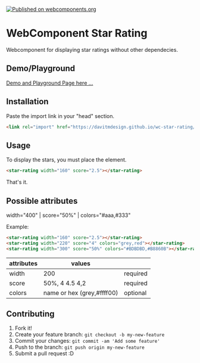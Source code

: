 [![Published on webcomponents.org](https://img.shields.io/badge/webcomponents.org-published-blue.svg)](https://www.webcomponents.org/element/owner/my-element)


# WebComponent Star Rating

Webcomponent for displaying star ratings <star-rating> without other dependecies.

## Demo/Playground

[Demo and Playground Page here ...](https://davitmdesign.github.io/wc-star-rating/index.html)

## Installation

Paste the import link in your "head" section.

```html
<link rel="import" href="https://davitmdesign.github.io/wc-star-rating/star-rating.html">
```

## Usage

To display the stars, you must place the element.

```html
<star-rating width="160" score="2.5"></star-rating>
```

That's it.

## Possible attributes

width="400" | score="50%" | colors="#aaa,#333"

Example:

<!---
```
<custom-element-demo>
  <template>
    <link rel="import" href="https://davitmdesign.github.io/wc-star-rating/star-rating.html">
    <next-code-block></next-code-block>
  </template>
</custom-element-demo>
```
-->
```html
<star-rating width="160" score="2.5"></star-rating>
<star-rating width="220" score="4" colors="grey,red"></star-rating>
<star-rating width="300" score="50%" colors="#BDBDBD,#B8860B"></star-rating>
```


| attributes        |     values                        |                |
| ----------------- |-----------------------------------|----------------|
| width             | 200                               | required       |
| score             | 50%, 4 4.5 4,2                    | required       |
| colors            | name or hex (grey,#ffff00)        | optional       |


## Contributing

1. Fork it!
2. Create your feature branch: `git checkout -b my-new-feature`
3. Commit your changes: `git commit -am 'Add some feature'`
4. Push to the branch: `git push origin my-new-feature`
5. Submit a pull request :D
